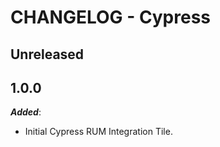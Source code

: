 # CHANGELOG - Cypress

## Unreleased

## 1.0.0

***Added***:

* Initial Cypress RUM Integration Tile.

